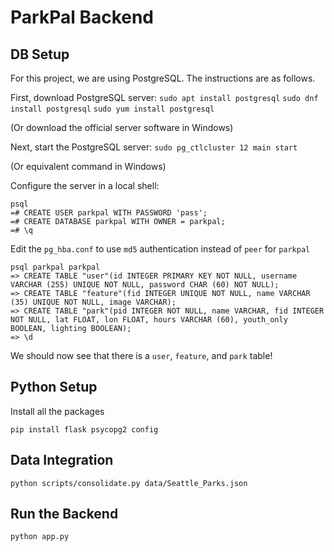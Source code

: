 # ParkPal Backend
## DB Setup

For this project, we are using PostgreSQL. The instructions are as follows.

First, download PostgreSQL server:
`sudo apt install postgresql`
`sudo dnf install postgresql`
`sudo yum install postgresql`

(Or download the official server software in Windows)

Next, start the PostgreSQL server:
`sudo pg_ctlcluster 12 main start`

(Or equivalent command in Windows)

Configure the server in a local shell:
```
psql
=# CREATE USER parkpal WITH PASSWORD 'pass';
=# CREATE DATABASE parkpal WITH OWNER = parkpal;
=# \q
```
Edit the `pg_hba.conf` to use `md5` authentication instead of `peer` for `parkpal`
```
psql parkpal parkpal
=> CREATE TABLE "user"(id INTEGER PRIMARY KEY NOT NULL, username VARCHAR (255) UNIQUE NOT NULL, password CHAR (60) NOT NULL);
=> CREATE TABLE "feature"(fid INTEGER UNIQUE NOT NULL, name VARCHAR (35) UNIQUE NOT NULL, image VARCHAR);
=> CREATE TABLE "park"(pid INTEGER NOT NULL, name VARCHAR, fid INTEGER NOT NULL, lat FLOAT, lon FLOAT, hours VARCHAR (60), youth_only BOOLEAN, lighting BOOLEAN);
=> \d
```
We should now see that there is a `user`, `feature`, and `park` table!

## Python Setup

Install all the packages
```
pip install flask psycopg2 config
```

## Data Integration

`python scripts/consolidate.py data/Seattle_Parks.json`

## Run the Backend

`python app.py`